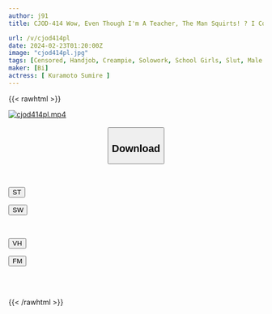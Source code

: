 ```yaml
---
author: j91
title: CJOD-414 Wow, Even Though I'm A Teacher, The Man Squirts! ? I Couldn't Move Due To The Restraints, Close Hold, And Riding, And Even After Ejaculating, I Was Raped By The Student's Follow-up Hand Job. Sumire Kuramoto

url: /v/cjod414pl
date: 2024-02-23T01:20:00Z
image: "cjod414pl.jpg"
tags: [Censored, Handjob, Creampie, Solowork, School Girls, Slut, Male Squirting	]
maker: [Bi]
actress: [ Kuramoto Sumire ]
---
```



{{< rawhtml >}}

<div class="video" data-videoid="2ayPreKzmDSZwp4">
    <a href="javascript:;">
        <img src="/v/cjod414pl/cjod414pl.jpg" width="WIDTH" height="HEIGHT" alt="cjod414pl.mp4" loading="lazy">
    </a>
</div>

<script type="text/javascript" src="https://j91.asia/asset/on-demand-st.js"></script>

<br>
  <link rel="stylesheet" href="https://j91.asia/asset/bs5.css">
  
  <center>
  <button class="btn btn-primary" type="button" data-bs-toggle="collapse" data-bs-target=".multi-collapse" aria-expanded="false" aria-controls="multiCollapseExample1 multiCollapseExample2"><h2>Download</h2></button></center>
</p>
<div class="row">
  <div class="col">
    <div class="collapse multi-collapse" id="multiCollapseExample1">
      <div class="card card-body">
	      	      <br>
<div class="buttons">  
<p><a href="https://streamtape.to/v/2ayPreKzmDSZwp4" target="_blank"><button class="btn-hover color-3"><i class="fa fa-download"></i> ST</button></a></p>
<p><a href="https://cdnwish.com/d21afcr8yoe9" target="_blank"><button class="btn-hover color-2"><i class="fa fa-download"></i> SW</button></a></p></div>
    </div>
  </div>
</div>
  <div class="col">
    <div class="collapse multi-collapse" id="multiCollapseExample2">
      <div class="card card-body">
	      <br>
<div class="buttons">
<p><a href="javascript:;"><button class="btn-hover color-9"><i class="fa fa-download"></i> VH</button></a></p>
<p><a href="javascript:;"><button class="btn-hover color-8"><i class="fa fa-download"></i> FM</button></a></p></div>
<br><br>
      </div>
    </div>
  </div>
</div>

{{< /rawhtml >}}